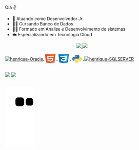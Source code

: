 Olá ✌

- 🔨 Atuando como Desenvolvedor Jr
- 👨‍💻 Cursando Banco de Dados 
- 👨‍🎓 Formado em Analise e Desenvolvimento de sistemas
- ☁️ Especializando em Tecnologia Cloud


<div align="center">
  <a href="https://github.com/henrique-lopes">
  <img height="180em" src="https://github-readme-stats.vercel.app/api?username=henrique-lopes&show_icons=true&theme=dark&include_all_commits=true&count_private=true"/>
  <img height="180em" src="https://github-readme-stats.vercel.app/api/top-langs/?username=henrique-lopes&layout=compact&langs_count=7&theme=dark"/>
</div>
<div style="display: inline_block"><br>
  <img align="center" alt="henrique-Oracle" height="50" width="50" <img align="center" alt="Rafa-Js" height="30" width="40" src="https://cdn.jsdelivr.net/gh/devicons/devicon/icons/oracle/oracle-original.svg"/>
  <img align="center" alt="henrique-HTML" height="30" width="40" src="https://raw.githubusercontent.com/devicons/devicon/master/icons/html5/html5-original.svg">
  <img align="center" alt="henrique-CSS" height="30" width="40" src="https://raw.githubusercontent.com/devicons/devicon/master/icons/css3/css3-original.svg">
  <img align="center" alt="henrique-Python" height="30" width="40" src="https://raw.githubusercontent.com/devicons/devicon/master/icons/python/python-original.svg">
  <img align="center" alt="henrique-SQLSERVER" height="60" width="50" src="https://cdn.jsdelivr.net/gh/devicons/devicon/icons/microsoftsqlserver/microsoftsqlserver-plain-wordmark.svg">
 
</div>
  
  
  
  ##
  
  <div>  
  <a href = "mailto:henrique-lopes@outlook.com.br"><img src="https://img.shields.io/badge/Microsoft_Outlook-0078D4?style=for-the-badge&logo=microsoft-outlook&logoColor=white" target="_blank"></a>
  <a href="https://www.linkedin.com/in/henrique-lopes-802492190/" target="_blank"><img src="https://img.shields.io/badge/LinkedIn-0077B5?style=for-the-badge&logo=linkedin&logoColor=white" target="_blank"></a> 
 
   ##
    
  ![Snake animation](https://github.com/rafaballerini/rafaballerini/blob/output/github-contribution-grid-snake.svg)
 
</div>
